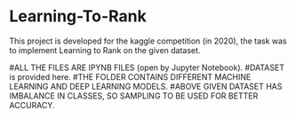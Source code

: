 # Learning-To-Rank
This project is developed for the kaggle competition (in 2020), the task was to implement Learning to Rank on the given dataset.

#ALL THE FILES ARE IPYNB FILES (open by Jupyter Notebook).
#DATASET is provided here.
#THE FOLDER CONTAINS DIFFERENT MACHINE LEARNING AND DEEP LEARNING MODELS.
#ABOVE GIVEN DATASET HAS IMBALANCE IN CLASSES, SO SAMPLING TO BE USED FOR BETTER ACCURACY.


